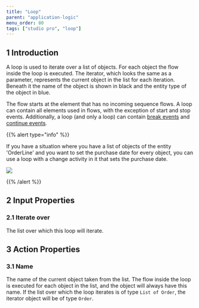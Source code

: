 ```yaml
---
title: "Loop"
parent: "application-logic"
menu_order: 80
tags: ["studio pro", "loop"]
---
```


## 1 Introduction

A loop is used to iterate over a list of objects. For each object the flow inside the loop is executed. The iterator, which looks the same as a parameter, represents the current object in the list for each iteration. Beneath it the name of the object is shown in black and the entity type of the object in blue.

The flow starts at the element that has no incoming sequence flows. A loop can contain all elements used in flows, with the exception of start and stop events. Additionally, a loop (and only a loop) can contain [break events](break-event) and [continue events](continue-event).

{{% alert type="info" %}}

If you have a situation where you have a list of objects of the entity 'OrderLine' and you want to set the purchase date for every object, you can use a loop with a change activity in it that sets the purchase date.

![](attachments/819203/917942.png)

{{% /alert %}}

## 2 Input Properties

### 2.1 Iterate over

The list over which this loop will iterate.

## 3 Action Properties

### 3.1 Name

The name of the current object taken from the list. The flow inside the loop is executed for each object in the list, and the object will always have this name. If the list over which the loop iterates is of type `List of Order`, the iterator object will be of type `Order`.
